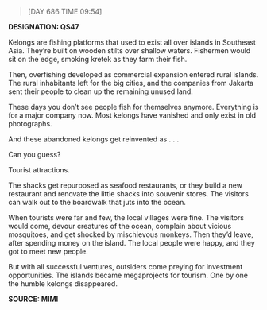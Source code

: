 > [DAY 686 TIME 09:54]

**DESIGNATION: QS47**


Kelongs are fishing platforms that used to exist all over islands in Southeast Asia. They’re built on wooden stilts over shallow waters. Fishermen would sit on the edge, smoking kretek as they farm their fish.

Then, overfishing developed as commercial expansion entered rural islands. The rural inhabitants left for the big cities, and the companies from Jakarta sent their people to clean up the remaining unused land. 

These days you don’t see people fish for themselves anymore. Everything is for a major company now. Most kelongs have vanished and only exist in old photographs. 

And these abandoned kelongs get reinvented as . . .  

Can you guess?


Tourist attractions. 

The shacks get repurposed as seafood restaurants, or they build a new restaurant and renovate the little shacks into souvenir stores. The visitors can walk out to the boardwalk that juts into the ocean.  

When tourists were far and few, the local villages were fine. The visitors would come, devour creatures of the ocean, complain about vicious mosquitoes, and get shocked by mischievous monkeys. Then they’d leave, after spending money on the island. The local people were happy, and they got to meet new people. 

But with all successful ventures, outsiders come preying for investment opportunities. The islands became megaprojects for tourism. One by one the humble kelongs disappeared. 


**SOURCE: MIMI**